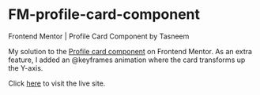 # FM-profile-card-component
Frontend Mentor | Profile Card Component by Tasneem

My solution to the [Profile card component](https://www.frontendmentor.io/challenges/profile-card-component-cfArpWshJ) on Frontend Mentor. As an extra feature, I added an @keyframes animation where the card transforms up the Y-axis.

Click [here](https://tasneemcodes.github.io/FM-profile-card-component/) to visit the live site.
